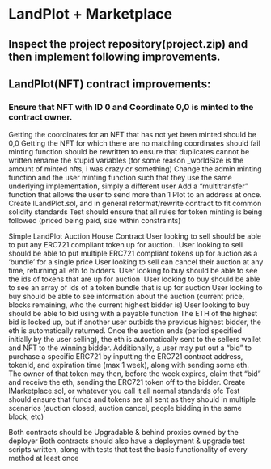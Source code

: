 # LandPlot + Marketplace

## Inspect the project repository(project.zip) and then implement following improvements.


## LandPlot(NFT) contract improvements:

### Ensure that NFT with ID 0 and Coordinate 0,0 is minted to the contract owner. 
Getting the coordinates for an NFT that has not yet been minted should be 0,0
Getting the NFT for which there are no matching coordinates should fail
minting function should be rewritten to ensure that duplicates cannot be written
rename the stupid variables (for some reason _worldSize is the amount of minted nfts, i was crazy or something)
Change the admin minting function and the user minting function such that they use the same underlying implementation, simply a different user
Add a “multitransfer” function that allows the user to send more than 1 Plot to an address at once.
Create ILandPlot.sol, and in general reformat/rewrite contract to fit common solidity standards
Test should ensure that all rules for token minting is being followed (priced being paid, size within constraints)

Simple LandPlot Auction House Contract
User looking to sell should be able to put any ERC721 compliant token up for auction. 
User looking to sell should be able to put multiple ERC721 compliant tokens up for auction as a ‘bundle’ for a single price
User looking to sell can cancel their auction at any time, returning all eth to bidders.
User looking to buy should be able to see the ids of tokens that are up for auction 
User looking to buy should be able to see an array of ids of a token bundle that is up for auction
User looking to buy should be able to see information about the auction (current price, blocks remaining, who the current highest bidder is)
User looking to buy should be able to bid using with a payable function
The ETH of the highest bid is locked up, but if another user outbids the previous highest bidder, the eth is automatically returned.
Once the auction ends (period specified initially by the user selling), the eth is automatically sent to the sellers wallet and NFT to the winning bidder.
Additionally, a user may put out a “bid” to purchase a specific ERC721 by inputting the ERC721 contract address, tokenId, and expiration time (max 1 week), along with sending some eth. The owner of that token may then, before the week expires, claim that “bid” and receive the eth, sending the ERC721 token off to the bidder.
Create IMarketplace.sol, or whatever you call it all normal standards ofc
Test should ensure that funds and tokens are all sent as they should in multiple scenarios (auction closed, auction cancel, people bidding in the same block, etc)

Both contracts should be Upgradable & behind proxies owned by the deployer
Both contracts should also have a deployment & upgrade test scripts written, along with tests that test the basic functionality of every method at least once
